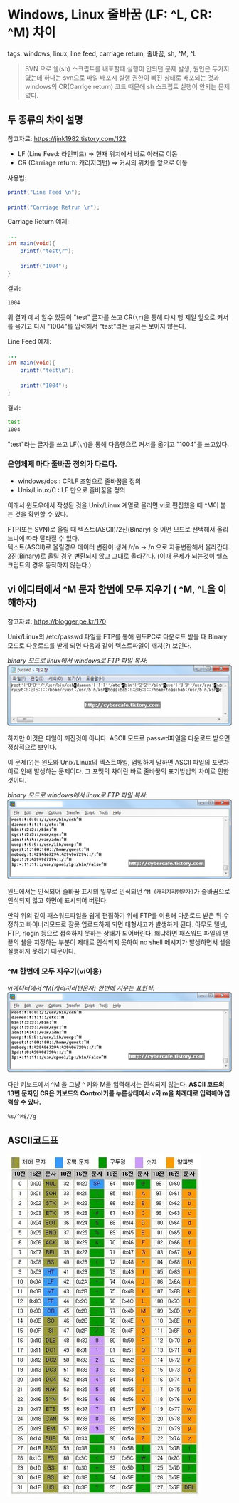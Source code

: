 # Windows, Linux 줄바꿈 (LF: ^L, CR: ^M) 차이

tags: windows, linux, line feed, carriage return, 줄바꿈, sh, ^M, ^L

> SVN 으로 쉘(sh) 스크립트를 배포할때 실행이 안되던 문제 발생, 원인은 두가지 였는데 하나는 svn으로 파일 배포시
> 실행 권한이 빠진 상태로 배포되는 것과 windows의 CR(Carrige return) 코드 때문에 sh 스크립트 실행이 안되는 문제였다.

## 두 종류의 차이 설명

참고자료: https://jink1982.tistory.com/122

- LF (Line Feed: 라인피드) => 현재 위치에서 바로 아래로 이동
- CR (Carriage return: 캐리지리턴) => 커서의 위치를 앞으로 이동

사용법:
```java
printf("Line Feed \n");

printf("Carriage Retrun \r");
```

Carriage Return 예제:
```java
...
int main(void){
    printf("test\r");

    printf("1004");
}
```

결과: 
```bash
1004
```
위 결과 에서 알수 있듯이 "test" 글자를 쓰고 CR(`\r`)을 통해 다시 행 제일 앞으로 커서를 옴기고 다시 "1004"를 입력해서 "test"라는 
글자는 보이지 않는다.
 

Line Feed 예제:
```java
...
int main(void){
    printf("test\n");

    printf("1004");
}
```

결과:
```bash
test
1004
```
"test"라는 글자를 쓰고 LF(`\n`)을 통해 다음행으로 커서를 옮기고 "1004"를 쓰고있다.


### 운영체제 마다 줄바꿈 정의가 다르다.
- windows/dos : CRLF 조합으로 줄바꿈을 정의
- Unix/Linux/C : LF 만으로 줄바꿈을 정의

이래서 윈도우에서 작성된 것을 Unix/Linux 계열로 올리면 vi로 편집했을 때 ^M이 붙는 것을 확인할 수 있다.

FTP(또는 SVN)로 올릴 때 텍스트(ASCII)/2진(Binary) 중 어떤 모드로 선택해서 올리느냐에 따라 달라질 수 있다.<br>
텍스트(ASCII)로 올릴경우 데이터 변환이 생겨 /r/n -> /n 으로 자동변환해서 올라간다.
2진(Binary)로 올릴 경우 변환되지 않고 그대로 올라간다. (이때 문제가 되는것이 쉘스크립트의 경우 동작하지 않는다.) 


## vi 에디터에서 ^M 문자 한번에 모두 지우기 ( ^M, ^L을 이해하자)

참고자료: https://blogger.pe.kr/170

Unix/Linux의 /etc/passwd 파일을 FTP를 통해 윈도PC로 다운로드 받을 때 Binary 모드로 다운로드를 받게 되면 다음과 같이 
텍스트파일이 깨져(?) 보인다.

*binary 모드로 linux에서 windows로 FTP 파일 복사:<br>*
![FTP copy with binary mod Linux to windows](./images/ftpcopy-binarymod-linuxtowindows.jpg)

하지만 이것은 파일이 깨진것이 아니다. ASCII 모드로 passwd파일을 다운로드 받으면 정상적으로 보인다.

이 문제(?)는 윈도와 Unix/Linux의 텍스트파일, 엄밀하게 말하면 ASCII 파일의 포맷차이로 인해 발생하는 문제이다. 그 포맷의 차이란
바로 줄바꿈의 표기방법의 차이로 인한 것이다.

*binary 모드로 windows에서 linux로 FTP 파일 복사:<br>*
![FTP copy with binary mod windows to linux](./images/ftpcopy-binarymod-windowstolinux.jpg)

윈도에서는 인식되어 줄바꿈 표시의 일부로 인식되던 `^M (캐리지리턴문자)`가 줄바꿈으로 인식되지 않고 화면에 표시되어 버린다.

만약 위외 같이 패스워드파일을 쉽게 편집하기 위해 FTP를 이용해 다운로드 받은 뒤 수정하고 바이너리모드로 잘못 업로드하게 되면 대형사고가 발생하게 된다.
아무도 텔넷, FTP, rlogin 등으로 접속하지 못하는 상태가 되어버린다. 왜냐하면 패스워드 파일의 맨 끝의 쉘을 지정하는 부분이 제대로 
인식되지 못하여 no shell 메시지가 발생하면서 쉘을 실행하지 못하기 때문이다.


### ^M 한번에 모두 지우기(vi이용)
*vi에디터에서 ^M(캐리지리턴문자) 한번에 지우는 표현식:<br>*
![remove all ^M](./images/ftpcopy-binarymod-windowstolinux.jpg)

다만 키보드에서 ^M 을 그냥 ^ 키와 M을 입력해서는 인식되지 않는다.
**ASCII 코드의 13번 문자인 CR은 키보드의 Control키를 누른상태에서 v와 m을 차례대로 입력해야 입력할 수 있다.**

```
%s/^M$//g
```


## ASCII코드표

![아스키 코드 표](./images/ASCII-code.jpg)
